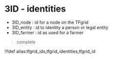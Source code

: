 # 3ID - identities

- 3ID_node : id for a node on the TFgrid
- 3ID_entity : id to identity a person or legal entity
- 3ID_farmer : id as used for a farmer

> complete

!!!def alias:tfgrid_ids,tfgrid_identities,tfgrid_id

